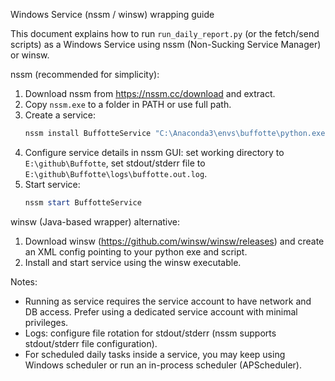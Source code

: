 Windows Service (nssm / winsw) wrapping guide

This document explains how to run `run_daily_report.py` (or the fetch/send scripts) as a Windows Service using nssm (Non-Sucking Service Manager) or winsw.

nssm (recommended for simplicity):
1. Download nssm from https://nssm.cc/download and extract.
2. Copy `nssm.exe` to a folder in PATH or use full path.
3. Create a service:
   ```powershell
   nssm install BuffotteService "C:\Anaconda3\envs\buffotte\python.exe" "E:\github\Buffotte\run_daily_report.py"
   ```
4. Configure service details in nssm GUI: set working directory to `E:\github\Buffotte`, set stdout/stderr file to `E:\github\Buffotte\logs\buffotte.out.log`.
5. Start service:
   ```powershell
   nssm start BuffotteService
   ```

winsw (Java-based wrapper) alternative:
1. Download winsw (https://github.com/winsw/winsw/releases) and create an XML config pointing to your python exe and script.
2. Install and start service using the winsw executable.

Notes:
- Running as service requires the service account to have network and DB access. Prefer using a dedicated service account with minimal privileges.
- Logs: configure file rotation for stdout/stderr (nssm supports stdout/stderr file configuration).
- For scheduled daily tasks inside a service, you may keep using Windows scheduler or run an in-process scheduler (APScheduler).
